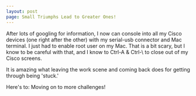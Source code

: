 ```yaml
---
layout: post
page: Small Triumphs Lead to Greater Ones!
---
```


After lots of googling for information, I now can console into all my Cisco devices (one right after the other) with my serial-usb
connector and Mac terminal. I just had to enable root user on my Mac. That is a bit scary, but I know to be careful with that, and 
I know to Ctrl-A & Ctrl-\ to close out of my Cisco screens.

It is amazing what leaving the work scene and coming back does for getting through being 'stuck.'

Here's to: Moving on to more challenges!
